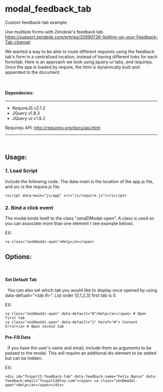 modal_feedback_tab
==================

Custom feedback-tab example.



Use mulitiple forms with Zendesk's feedback tab.
https://support.zendesk.com/entries/20990726-Setting-up-your-Feedback-Tab-channel

We wanted a way to be able to route different requests using the feedback tab's form in a centralized location, instead of having different links for each form/tab. Here is an approach we took using jquery-ui tabs, and requirejs. Once the app is loaded by require, the html is dynamically built and appended to the document.

&nbsp;
#### Dependecies:
---
* RequireJS v2.1.2
* JQuery v1.8.3
* JQuery-ui v1.9.2
   
Requirejs API: http://requirejs.org/docs/api.html 

----
&nbsp;
&nbsp;
## Usage:

### 1. Load Script

Include the following code. The data-main is the location of the app.js file, and src is the require.js file.


    
```
<script data-main="js/app" src="js/require.js"></script>
```

### 2. Bind a click event

The modal binds itself to the class "zendDModal-open". A class is used so you can associate more than one element ( see example below).

 EX: 
 ```
 <a class="zenDmodal-open">Help</a></span>
 ```

## Options:

&nbsp;
#### Set Default Tab
&nbsp; You can also set which tab you would like to display once opened by using data-defualt="<tab #>". List order [0,1,2,3] first tab is 0.
 
EX: 
```
<a class="zenDmodal-open" data-default="0">Help</a></span> # Open first tab
<a class="zenDmodal-open" data-default="1" heref="#"> Content Error</a> # Open second tab
```
     
#### Pre-Fill Data

&nbsp; If you have the user's name and email, include them as arguments to be passed to the modal. This will require an additional div element to be added but can be hidden.

EX: 
```
<div id="fnsport2-feedback-tab" data-feedback-name="Felix Nance" data-feedback-email="fnsport2@foo.com"><span> <a class="zenDmodal-open">Help</a></span></div>
```

